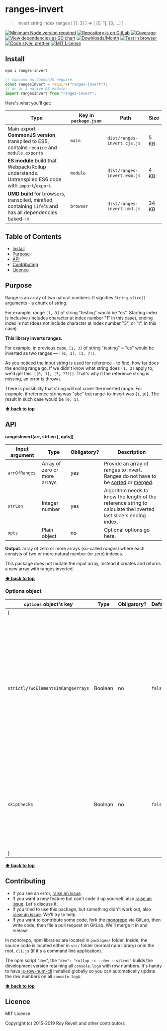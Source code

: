# ranges-invert

> Invert string index ranges [ [1, 3] ] => [ [0, 1], [3, ...] ]

[![Minimum Node version required][node-img]][node-url]
[![Repository is on GitLab][gitlab-img]][gitlab-url]
[![Coverage][cov-img]][cov-url]
[![View dependencies as 2D chart][deps2d-img]][deps2d-url]
[![Downloads/Month][downloads-img]][downloads-url]
[![Test in browser][runkit-img]][runkit-url]
[![Code style: prettier][prettier-img]][prettier-url]
[![MIT License][license-img]][license-url]

## Install

```bash
npm i ranges-invert
```

```js
// consume as CommonJS require:
const rangesInvert = require("ranges-invert");
// or as a native ES module:
import rangesInvert from "ranges-invert";
```

Here's what you'll get:

| Type                                                                                                    | Key in `package.json` | Path                        | Size  |
| ------------------------------------------------------------------------------------------------------- | --------------------- | --------------------------- | ----- |
| Main export - **CommonJS version**, transpiled to ES5, contains `require` and `module.exports`          | `main`                | `dist/ranges-invert.cjs.js` | 5 KB  |
| **ES module** build that Webpack/Rollup understands. Untranspiled ES6 code with `import`/`export`.      | `module`              | `dist/ranges-invert.esm.js` | 4 KB  |
| **UMD build** for browsers, transpiled, minified, containing `iife`'s and has all dependencies baked-in | `browser`             | `dist/ranges-invert.umd.js` | 34 KB |

## Table of Contents

- [Install](#install)
- [Purpose](#purpose)
- [API](#api)
- [Contributing](#contributing)
- [Licence](#licence)

## Purpose

Range is an array of two natural numbers. It signifies `String.slice()` arguments - a chunk of string.

For example, range `[1, 3]` of string "testing" would be "es". Starting index is inclusive (includes character at index number "1" in this case), ending index is not (does not include character at index number "3", or "t", in this case).

**This library inverts ranges.**

For example, in previous case, `[1, 3]` of string "testing" = "es" would be inverted as two ranges — `[[0, 1], [3, 7]]`.

As you noticed the input string is used for reference - to find, how far does the ending range go. If we didn't know what string does `[1, 3]` apply to, we'd get this: `[[0, 1], [3, ???]]`. That's why if the reference string is missing, an error is thrown.

There is possibility that string will not cover the inverted range. For example, if reference string was "abc" but range-to-invert was `[1,10]`. The result in such case would be `[0, 1]`.

**[⬆ back to top](#)**

## API

**rangesInvert(arr, strLen [, opts])**

| Input argument | Type                         | Obligatory? | Description                                                                                                                                                                                                                 |
| -------------- | ---------------------------- | ----------- | --------------------------------------------------------------------------------------------------------------------------------------------------------------------------------------------------------------------------- |
| `arrOfRanges`  | Array of zero or more arrays | yes         | Provide an array of ranges to invert. Ranges do not have to be [sorted](https://gitlab.com/codsen/codsen/tree/master/packages/ranges-sort) or [merged](https://gitlab.com/codsen/codsen/tree/master/packages/ranges-merge). |
| `strLen`       | Integer number               | yes         | Algorithm needs to know the length of the reference string to calculate the inverted last slice's ending index.                                                                                                             |
| `opts`         | Plain object                 | no          | Optional options go here.                                                                                                                                                                                                   |

**Output**: array of zero or more arrays (so-called _ranges_) where each consists of two or more natural number (or zero) indexes.

This package does not mutate the input array, instead it creates and returns a new array with ranges inverted.

**[⬆ back to top](#)**

### Options object

| `options` object's key             | Type    | Obligatory? | Default | Description                                                                                                                                                                                                              |
| ---------------------------------- | ------- | ----------- | ------- | ------------------------------------------------------------------------------------------------------------------------------------------------------------------------------------------------------------------------ |
| {                                  |         |             |         |
| `strictlyTwoElementsInRangeArrays` | Boolean | no          | `false` | If set to true, all ranges must have two and only two elements, otherwise an error will be thrown. For example, input being `[ [1, 2, 'zzz'] ]` would throw (because of 3 elements), as well as `[ ['a'] ]` (1 element). |
| `skipChecks`                       | Boolean | no          | `false` | If set to true, no checks will be performed. It's handy to cut corners for perf reasons when you know input ranges are clean.                                                                                            |
| }                                  |         |             |         |

**[⬆ back to top](#)**

## Contributing

- If you see an error, [raise an issue](<https://gitlab.com/codsen/codsen/issues/new?issue[title]=ranges-invert%20package%20-%20put%20title%20here&issue[description]=**Which%20package%20is%20this%20issue%20for**%3A%20%0Aranges-invert%0A%0A**Describe%20the%20issue%20(if%20necessary)**%3A%20%0A%0A%0A%2Fassign%20%40revelt>).
- If you want a new feature but can't code it up yourself, also [raise an issue](<https://gitlab.com/codsen/codsen/issues/new?issue[title]=ranges-invert%20package%20-%20put%20title%20here&issue[description]=**Which%20package%20is%20this%20issue%20for**%3A%20%0Aranges-invert%0A%0A**Describe%20the%20issue%20(if%20necessary)**%3A%20%0A%0A%0A%2Fassign%20%40revelt>). Let's discuss it.
- If you tried to use this package, but something didn't work out, also [raise an issue](<https://gitlab.com/codsen/codsen/issues/new?issue[title]=ranges-invert%20package%20-%20put%20title%20here&issue[description]=**Which%20package%20is%20this%20issue%20for**%3A%20%0Aranges-invert%0A%0A**Describe%20the%20issue%20(if%20necessary)**%3A%20%0A%0A%0A%2Fassign%20%40revelt>). We'll try to help.
- If you want to contribute some code, fork the [monorepo](https://gitlab.com/codsen/codsen/) via GitLab, then write code, then file a pull request on GitLab. We'll merge it in and release.

In monorepo, npm libraries are located in `packages/` folder. Inside, the source code is located either in `src/` folder (normal npm library) or in the root, `cli.js` (if it's a command line application).

The npm script "`dev`", the `"dev": "rollup -c --dev --silent"` builds the development version retaining all `console.log`s with row numbers. It's handy to have [js-row-num-cli](https://www.npmjs.com/package/js-row-num-cli) installed globally so you can automatically update the row numbers on all `console.log`s.

**[⬆ back to top](#)**

## Licence

MIT License

Copyright (c) 2015-2019 Roy Revelt and other contributors

[node-img]: https://img.shields.io/node/v/ranges-invert.svg?style=flat-square&label=works%20on%20node
[node-url]: https://www.npmjs.com/package/ranges-invert
[gitlab-img]: https://img.shields.io/badge/repo-on%20GitLab-brightgreen.svg?style=flat-square
[gitlab-url]: https://gitlab.com/codsen/codsen/tree/master/packages/ranges-invert
[cov-img]: https://img.shields.io/badge/coverage-100%25-brightgreen.svg?style=flat-square
[cov-url]: https://gitlab.com/codsen/codsen/tree/master/packages/ranges-invert
[deps2d-img]: https://img.shields.io/badge/deps%20in%202D-see_here-08f0fd.svg?style=flat-square
[deps2d-url]: http://npm.anvaka.com/#/view/2d/ranges-invert
[downloads-img]: https://img.shields.io/npm/dm/ranges-invert.svg?style=flat-square
[downloads-url]: https://npmcharts.com/compare/ranges-invert
[runkit-img]: https://img.shields.io/badge/runkit-test_in_browser-a853ff.svg?style=flat-square
[runkit-url]: https://npm.runkit.com/ranges-invert
[prettier-img]: https://img.shields.io/badge/code_style-prettier-ff69b4.svg?style=flat-square
[prettier-url]: https://prettier.io
[license-img]: https://img.shields.io/badge/licence-MIT-51c838.svg?style=flat-square
[license-url]: https://gitlab.com/codsen/codsen/blob/master/LICENSE
